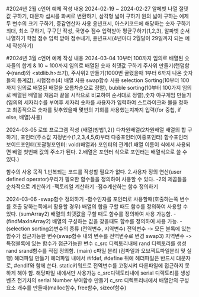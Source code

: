 #2024년 2월 c언어 예제 작성 내용
2024-02-19 ~ 2024-02-27
알페벳 나열 절댓값 구하기, 대문자 섭씨를 화씨로 변환하기, 삼각형 넓이 구하기
원의 넓이 구하는 예제 두 변수의 크기 구하기, 증감연산자 사용 윤년표시, 아스키코드에 해당하는 숫자 구하기  최대, 최소 구하기, 구구단 작성, 국영수 점수 입력받아 평균구하기(1,2,3), 알파벳 순서 나열하기 학점 점수 입력 받아 점수내기, 윤년표시(4년마다 2월달이 29일까지 되는 예제 작성하기)

#2024년 3월 c언어 예제 작성 내용
 2024-03-04 
 10부터 100까지 임의로 배열된 숫자들의 합계 & 10 ~ 100까지 임의로 배열된 숫자 최댓값 구하기
주사위 만들기(랜덤함수(rand)와 <stdlib.h>쓰기), 주사위2 만들기(1000번 굴렸을때 1부터 6까지 나온 숫자들의 통계값), 시험점수(4) 배열 사용 swap함수 사용 selection Sorting(10부터 100까지 임의로 배열된 배열을 오름차순으로 정렬), bubble sorting(10부터 100가지 임의로 배열된 배열을 처음과 끝을 시작으로 비교하여 순서대로 정렬),숫자 야구게임 만들기(임의의 세자리수를 부여후 세자리 숫자를 사용자가 입력하여 스트라이크와 볼을 정하고 최종적으로 숫자를 맞추었을때 몇번의 기회를 사용했는지까지 입력{for 중첩, if else, 배열}사용)

2024-03-05
로또 프로그램 작성 {배열(방법1,2)} 다차원배열(2차원배열 배열의 합 구하기), 포인터(주소값 지정변수(1,2,3,4,5,6)부터 다중포인터(이중포인터) 함수포인터 보이드포인터(포괄형포인터: void)배열과) 포인터의 관계(1.배열 이름이 식에서 사용되면 배열 첫번째 값의 주소가 된다. 2.배열은 포인터 식으로 포인터는 배열식으로 쓸 수 있다.)

함수의 사용 목적
1.반복되는 코드를 작성할 필요가 없다.
2.사용자 정의 연산(user defined operator)우리가 필요한 함수들을 정의하여 사용할 수 있다.
-2의 제곱들을 순차적으로 계산하기
-팩토리얼 계산하기
-점수계산하는 함수 정의하기

2024-03-06
-swap함수 정의하기
-함수인자를 포인터로 사용할때(호출하는쪽 변수를 호출 당하는쪽에서 활용할 경우)
배열의 합을 구할 때도 함수를 정의하여 사용할 수 있다.
(sumArray2) 배열의 최댓값을 구할 때도 함수를 정의하여 사용 가능함.
-(findMaxInArray2) 배열의 구성하는 값을 찾을때도 함수를 정의하여 사용 가능.
-(selection sorting2)변수의 종류 (전역변수, 지역변수)
전역변수 -> 모든 블록에 있는 함수가 접근가능한 변수(swap함수 내의 변수를 전역변수로 변경 swap3)
지역변수 -> 특정블록에 있는 함수가 접근가능한 변수 c_src 디렉토리내에 rand 디렉토리를 생성
rand srand함수를 직접 정의함. 
(main) c파일 분리 (컴파일과 오브젝트파일분리 및 실행) 헤더파일 만들기
헤더파일 내에서 #ifdef, #define 뒤에 헤더파일은 반드시 대문자로, #endif와 함께 쓴다.
static키워드로 전역변수를 고정시켜 다른파일에 접근하지 못하게 해야 함.
해당파일 내에서만 사용가능 c_src디렉토리내에 serial 디렉토리를 생성 벤츠 전기차의 serial Number 부여함수 만들기 c_src 디렉토리내에서 배열안의 구성요소 개수를 만들때(malloc함수, free함수, sizeof함수)